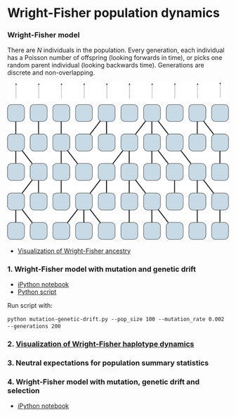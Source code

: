 # Wright-Fisher population dynamics

### Wright-Fisher model

There are *N* individuals in the population. Every generation, each individual has a Poisson number of offspring (looking forwards in time), or picks one random parent individual (looking backwards time). Generations are discrete and non-overlapping.

![](figures/wright-fisher.png)

 * [Visualization of Wright-Fisher ancestry](http://bedford.io/projects/ancestry/)

### 1. Wright-Fisher model with mutation and genetic drift

 * [iPython notebook](mutation-genetic-drift.ipynb)
 * [Python script](mutation-genetic-drift.py)

Run script with:

	python mutation-genetic-drift.py --pop_size 100 --mutation_rate 0.002 --generations 200

### 2. [Visualization of Wright-Fisher haplotype dynamics](http://bedford.io/projects/haplotypes/)

### 3. Neutral expectations for population summary statistics

### 4. Wright-Fisher model with mutation, genetic drift and selection

 * [iPython notebook](mutation-genetic-drift-selection.ipynb)

